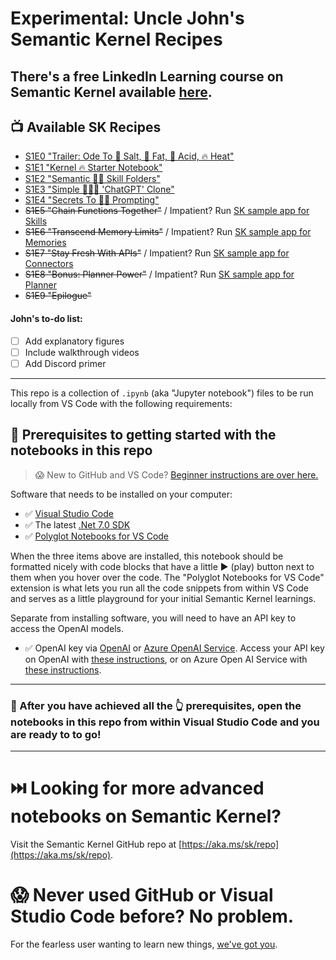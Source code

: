 # Experimental: Uncle John's Semantic Kernel Recipes

There's a free LinkedIn Learning course on Semantic Kernel available [here](https://aka.ms/sk/li/introducing-semantic-kernel).
---

## 📺 Available SK Recipes

* [S1E0 "Trailer: Ode To 🧂 Salt, 🥑 Fat, 🍋 Acid, 🔥 Heat"](https://github.com/johnmaeda/SK-Recipes/tree/main/s1e0-trailer)
* [S1E1 "Kernel 🔥 Starter Notebook"](https://github.com/johnmaeda/SK-Recipes/tree/main/s1e1-kernel
)
* [S1E2 "Semantic 🧂🔥 Skill Folders"](https://github.com/johnmaeda/SK-Recipes/tree/main/s1e2-skills)
* [S1E3 "Simple 🧂🥑🔥 'ChatGPT' Clone"](https://github.com/johnmaeda/SK-Recipes/tree/main/s1e3-chat)
* [S1E4 "Secrets To 🧂🔥 Prompting"](https://github.com/johnmaeda/SK-Recipes/tree/main/s1e4-secrets)
* ~~S1E5 "Chain Functions Together"~~ / Impatient? Run [SK sample app for Skills](https://github.com/microsoft/semantic-kernel/tree/main/samples/apps/chat-summary-webapp-react)
* ~~S1E6 "Transcend Memory Limits"~~ / Impatient? Run [SK sample app for Memories](https://github.com/microsoft/semantic-kernel/tree/main/samples/apps/github-qna-webapp-react)
* ~~S1E7 "Stay Fresh With APIs"~~ / Impatient? Run [SK sample app for Connectors](https://github.com/microsoft/semantic-kernel/tree/main/samples/apps/auth-api-webapp-react)
* ~~S1E8 "Bonus: Planner Power"~~ / Impatient? Run [SK sample app for Planner](https://github.com/microsoft/semantic-kernel/tree/main/samples/apps/book-creator-webapp-react)
* ~~S1E9 "Epilogue"~~

#### John's to-do list:

- [ ] Add explanatory figures
- [ ] Include walkthrough videos
- [ ] Add Discord primer

---

This repo is a collection of `.ipynb` (aka "Jupyter notebook") files to be run locally from VS Code with the following requirements:

## 🏁 Prerequisites to getting started with the notebooks in this repo

> 😱 New to GitHub and VS Code? [Beginner instructions are over here.](THE-BASICS.md)

Software that needs to be installed on your computer:

* ✅ [Visual Studio Code](https://code.visualstudio.com/Download)
* ✅ The latest [.Net 7.0 SDK](https://dotnet.microsoft.com/en-us/download) 
* ✅ [Polyglot Notebooks for VS Code](https://marketplace.visualstudio.com/items?itemName=ms-dotnettools.dotnet-interactive-vscode)

When the three items above are installed, this notebook should be formatted nicely with code blocks that have a little ▶️ (play) button next to them when you hover over the code. The "Polyglot Notebooks for VS Code" extension is what lets you run all the code snippets from within VS Code and serves as a little playground for your initial Semantic Kernel learnings.

Separate from installing software, you will need to have an API key to access the OpenAI models. 

* ✅ OpenAI key via [OpenAI](https://openai.com/product) or [Azure OpenAI Service](https://learn.microsoft.com/en-us/azure/cognitive-services/openai/quickstart). Access your API key on OpenAI with [these instructions](https://help.openai.com/en/articles/4936850-where-do-i-find-my-secret-api-key), or on Azure Open AI Service with [these instructions](https://learn.microsoft.com/en-us/azure/cognitive-services/openai/reference).

---

### 📘 After you have achieved all the 👆 prerequisites, open the notebooks in this repo from within Visual Studio Code and you are ready to to go!

---

# ⏭️ Looking for more advanced notebooks on Semantic Kernel?

Visit the Semantic Kernel GitHub repo at [https://aka.ms/sk/repo](https://aka.ms/sk/repo).

# 😱 Never used GitHub or Visual Studio Code before? No problem. 

For the fearless user wanting to learn new things, [we've got you](THE-BASICS.md).